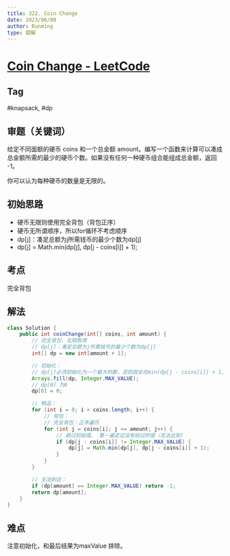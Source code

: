 ```yaml
---
title: 322. Coin Change
date: 2023/06/08
author: Runming
type: 题解
---
```


# [Coin Change - LeetCode](https://leetcode.com/problems/coin-change/description/)
## Tag
#knapsack, #dp

## 审题（关键词） 
给定不同面额的硬币 coins 和一个总金额 amount。编写一个函数来计算可以凑成总金额所需的最少的硬币个数。如果没有任何一种硬币组合能组成总金额，返回 -1。

你可以认为每种硬币的数量是无限的。

## 初始思路  
- 硬币无限则使用完全背包（背包正序）
- 硬币无所谓顺序，所以for循环不考虑顺序
- dp[j]：凑足总额为j所需钱币的最少个数为dp[j]
- dp[j] = Math.min(dp[j], dp[j - coins[i]] + 1);
## 考点  
完全背包
## 解法  
```java
class Solution {
    public int coinChange(int[] coins, int amount) {
        // 完全背包，无限取用
        // dp[j]：凑足总额为j所需钱币的最少个数为dp[j]
        int[] dp = new int[amount + 1];

        // 初始化：
        // dp[j]必须初始化为一个最大的数，否则就会在min(dp[j - coins[i]] + 1, dp[j])比较的过程中被初始值覆盖。
        Arrays.fill(dp, Integer.MAX_VALUE);
        // dp[0] 为0
        dp[0] = 0;

        // 物品：
        for (int i = 0; i < coins.length; i++) {
            // 背包：
            // 完全背包：正序遍历
            for (int j = coins[i]; j <= amount; j++) {
                // 跳过初始值， 第一遍走过没有经过的值（无法达到）
                if (dp[j - coins[i]] != Integer.MAX_VALUE) {
                    dp[j] = Math.min(dp[j], dp[j - coins[i]] + 1);
                }
            }
        }

        // 无法到达：
        if (dp[amount] == Integer.MAX_VALUE) return -1;
        return dp[amount];
    }
}
```
## 难点
注意初始化，和最后结果为maxValue 排除。
